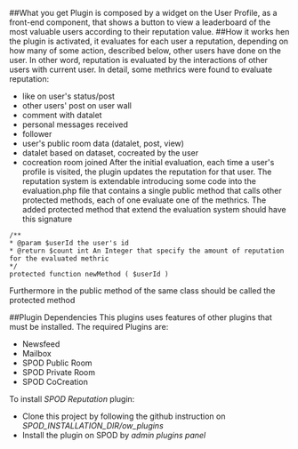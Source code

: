 ##What you get
Plugin is composed by a widget on the User Profile, as a front-end component, that shows a button to view a leaderboard of the most valuable users according to their reputation value.
##How it works
hen the plugin is activated, it evaluates for each user a reputation, depending on how many of some action, described below, other users have done on the user. In other word, reputation is evaluated by the interactions of other users with current user.
In detail, some methrics were found to evaluate reputation:
* like on user's status/post
* other users' post on user wall
* comment with datalet
* personal messages received
* follower
* user's public room data (datalet, post, view)
* datalet based on dataset, cocreated by the user
* cocreation room joined
After the initial evaluation, each time a user's profile is visited, the plugin updates the reputation for that user.
The reputation system is extendable introducing some code into the evaluation.php file that contains a single public method that calls other protected methods, each of one evaluate one of the methrics. The added protected method that extend the evaluation system should have this signature
```
/**
* @param $userId the user's id
* @return $count int An Integer that specify the amount of reputation for the evaluated methric
*/
protected function newMethod ( $userId )
```
Furthermore in the public method of the same class should be called the protected method

##Plugin Dependencies
This plugins uses features of other plugins that must be installed. The required Plugins are:
* Newsfeed
* Mailbox
* SPOD Public Room
* SPOD Private Room
* SPOD CoCreation

To install *SPOD Reputation* plugin:

* Clone this project by following the github instruction on *SPOD_INSTALLATION_DIR/ow_plugins*
* Install the plugin on SPOD by *admin plugins panel*
